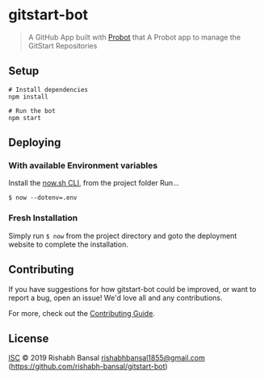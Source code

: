 # gitstart-bot

> A GitHub App built with [Probot](https://github.com/probot/probot) that A Probot app to manage the GitStart Repositories

## Setup

```shell
# Install dependencies
npm install

# Run the bot
npm start
```

## Deploying

### With available Environment variables
Install the [now.sh CLI](https://github.com/zeit/now-cli), from the project folder Run...
```shell
$ now --dotenv=.env
```

### Fresh Installation
Simply run `$ now` from the project directory and goto the deployment website to complete the installation.

## Contributing

If you have suggestions for how gitstart-bot could be improved, or want to report a bug, open an issue! We'd love all and any contributions.

For more, check out the [Contributing Guide](CONTRIBUTING.md).

## License

[ISC](LICENSE) © 2019 Rishabh Bansal <rishabhbansal1855@gmail.com> (https://github.com/rishabh-bansal/gitstart-bot)
